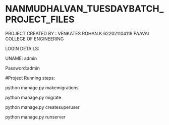 # NANMUDHALVAN_TUESDAYBATCH_PROJECT_FILES

PROJECT CREATED BY : 
VENKATES ROHAN K
622021104118
PAAVAI COLLEGE OF ENGINEERING



LOGIN DETAILS:


UNAME: admin


Password:admin




#Project Running steps:

python manage.py makemigrations

python manage.py migrate

python manage.py createsuperuser

python manage.py runserver
